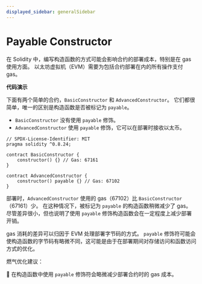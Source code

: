 ```yaml
---
displayed_sidebar: generalSidebar
---
```


# Payable Constructor

在 Solidity 中，编写构造函数的方式可能会影响合约的部署成本，特别是在 gas 使用方面。 以太坊虚拟机（EVM）需要为包括合约部署在内的所有操作支付 gas。

**代码演示**

下面有两个简单的合约，`BasicConstructor` 和 `AdvancedConstructor`。 它们都很简单，唯一的区别是构造函数是否被标记为 `payable`。

- `BasicConstructor` 没有使用 `payable` 修饰。
- `AdvancedConstructor` 使用 `payable` 修饰，它可以在部署时接收以太币。

```solidity
// SPDX-License-Identifier: MIT
pragma solidity ^0.8.24;

contract BasicConstructor {
    constructor() {} // Gas: 67161
}

contract AdvancedConstructor {
    constructor() payable {} // Gas: 67102
}
```

部署时，`AdvancedConstructor` 使用的 gas（67102）比 `BasicConstructor`（67161）少。 在这种情况下，被标记为 `payable` 的构造函数稍微减少了 gas。尽管差异很小，但也说明了使用 `payable` 修饰构造函数会在一定程度上减少部署开销。

gas 消耗的差异可以归因于 EVM 处理部署字节码的方式。 `payable` 修饰符可能会使构造函数的字节码有略微不同，这可能是由于在部署期间对存储访问和函数访问方式的优化。

燃气优化建议：

🌟 在构造函数中使用 `payable` 修饰符会略微减少部署合约时的 gas 成本。
